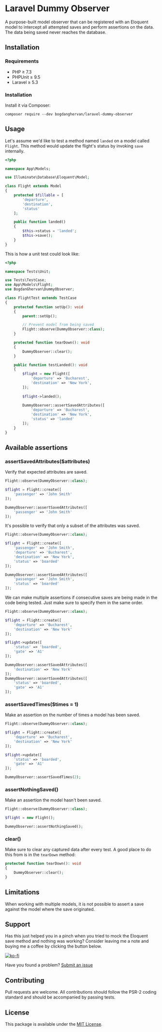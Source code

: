 # Laravel Dummy Observer

A purpose-built model observer that can be registered with an Eloquent model to intercept all attempted saves and perform assertions on the data. The data being saved never reaches the database.

## Installation

### Requirements

* PHP ≥ 7.3
* PHPUnit ≥ 9.5
* Laravel ≥ 5.3

### Installation

Install it via Composer:
```
composer require --dev bogdanghervan/laravel-dummy-observer
```

## Usage

Let's assume we'd like to test a method named `landed` on a model called `Flight`. This method would update the flight's status by invoking `save` internally. 

```PHP
<?php

namespace App\Models;

use Illuminate\Database\Eloquent\Model;

class Flight extends Model
{
    protected $fillable = [
        'departure',
        'destination',
        'status'
    ];

    public function landed()
    {
        $this->status = 'landed';
        $this->save();
    }
}
```

This is how a unit test could look like:
```PHP
<?php

namespace Tests\Unit;

use Tests\TestCase;
use App\Models\Flight;
use BogdanGhervan\DummyObserver;

class FlightTest extends TestCase
{
    protected function setUp(): void
    {
        parent::setUp();

        // Prevent model from being saved
        Flight::observe(DummyObserver::class);
    }

    protected function tearDown(): void
    {
        DummyObserver::clear();
    }

    public function testLanded(): void
    {
        $flight = new Flight([
            'departure' => 'Bucharest',
            'destination' => 'New York',
        ]);
    
        $flight->landed();
    
        DummyObserver::assertSavedAttributes([
            'departure' => 'Bucharest',
            'destination' => 'New York',
            'status' => 'landed'
        ]);
    }
}
```

## Available assertions

### assertSavedAttributes($attributes)

Verify that expected attributes are saved.
```PHP
Flight::observe(DummyObserver::class);

$flight = Flight::create([
    'passenger' => 'John Smith'
]);

DummyObserver::assertSavedAttributes([
    'passenger' => 'John Smith'
]);
```

It's possible to verify that only a subset of the attributes was saved.
```PHP
Flight::observe(DummyObserver::class);

$flight = Flight::create([
    'passenger' => 'John Smith',
    'departure' => 'Bucharest',
    'destination' => 'New York',
    'status' => 'boarded'
]);

DummyObserver::assertSavedAttributes([
    'passenger' => 'John Smith',
    'status' => 'boarded'
]);
```

We can make multiple assertions if consecutive saves are being made in the code being tested. Just make sure to specify them in the same order.
```PHP
Flight::observe(DummyObserver::class);

$flight = Flight::create([
    'departure' => 'Bucharest',
    'destination' => 'New York'
]);

$flight->update([
    'status' => 'boarded',
    'gate' => 'A1'
]);

DummyObserver::assertSavedAttributes([
    'destination' => 'New York'
]);
DummyObserver::assertSavedAttributes([
    'status' => 'boarded',
    'gate' => 'A1'
]);
```

### assertSavedTimes($times = 1)

Make an assertion on the number of times a model has been saved.
```PHP
Flight::observe(DummyObserver::class);

$flight = Flight::create([
    'departure' => 'Bucharest',
    'destination' => 'New York'
]);

$flight->update([
    'status' => 'boarded',
    'gate' => 'A1'
]);

DummyObserver::assertSavedTimes(2);
```

### assertNothingSaved()

Make an assertion the model hasn't been saved.
```PHP
Flight::observe(DummyObserver::class);

$flight = new Flight();

DummyObserver::assertNothingSaved();
```

### clear()

Make sure to clear any captured data after every test. A good place to do this from is in the `tearDown` method:
```PHP
protected function tearDown(): void
{
    DummyObserver::clear();
}
```

## Limitations

When working with multiple models, it is not possible to assert a save against the model where the save originated.

## Support

Has this just helped you in a pinch when you tried to mock the Eloquent save method and nothing was working? Consider leaving me a note and buying me a coffee by clicking the button below.

[![ko-fi](https://www.ko-fi.com/img/githubbutton_sm.svg)](https://ko-fi.com/B0B325116)

Have you found a problem? [Submit an issue](https://github.com/bogdanghervan/laravel-dummy-observer/issues)

## Contributing

Pull requests are welcome. All contributions should follow the PSR-2 coding standard and should be accompanied by passing tests.

## License

This package is available under the [MIT License](https://github.com/bogdanghervan/laravel-dummy-observer/blob/main/LICENSE).
